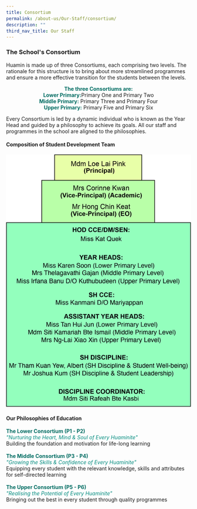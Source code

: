 ```yaml
---
title: Consortium
permalink: /about-us/Our-Staff/consortium/
description: ""
third_nav_title: Our Staff
---
```

### **The School's Consortium**

Huamin is made up of three Consortiums, each comprising two levels. The rationale for this structure is to bring about more streamlined programmes and ensure a more effective transition for the students between the levels.

<center><b style="color:#016C62;">The three Consortiums are:</b><br>
<b style="color:#016C62;">Lower Primary:</b>Primary One and Primary Two<br>
<b style="color:#016C62;">Middle Primary:</b> Primary Three and Primary Four<br>
<b style="color:#016C62;">Upper Primary:</b> Primary Five and Primary Six</center>


<p style="text-align:left;">Every Consortium is led by a dynamic individual who is known as the Year Head and guided by a philosophy to achieve its goals. All our staff and programmes in the school are aligned to the philosophies.</p>

#### **Composition of Student Development Team**

![](/images/SDT(2023).png)

#### **Our Philosophies of Education**
<p style="text-align:left;">
<b style="color:#016C62;">The Lower Consortium (P1 - P2)</b><br>
<i style="color:#038C7F;">"Nurturing the Heart, Mind & Soul of Every Huaminite"</i><br>Building the foundation and motivation for life-long learning<br><br>
<b style="color:#016C62;">The Middle Consortium (P3 - P4)</b><br>
<i style="color:#038C7F;">"Growing the Skills & Confidence of Every Huaminite"</i><br>Equipping every student with the relevant knowledge, skills and attributes for self-directed learning<br><br>
<b style="color:#016C62;">The Upper Consortium (P5 - P6)</b><br>
<i style="color:#038C7F;">"Realising the Potential of Every Huaminite"</i><br>Bringing out the best in every student through quality programmes